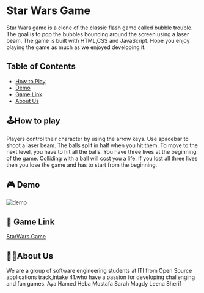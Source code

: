# Star Wars Game

Star Wars game is a clone of the classic flash game called bubble trouble. The goal is to pop the bubbles bouncing around the screen using a laser beam. The game is built with HTML,CSS and JavaScript.
Hope you enjoy playing the game as much as we enjoyed developing it.

## Table of Contents

- [How to Play](https://github.com/leenasherif239/StarWars_game#%EF%B8%8Fhow-to-play)
- [Demo](https://github.com/leenasherif239/StarWars_game#-demo)
- [Game Link](https://github.com/leenasherif239/StarWars_game#-game-link)
- [About Us](https://github.com/leenasherif239/StarWars_game#about-us)

## 🕹️How to play

Players control their character by using the arrow keys. Use spacebar to shoot a laser beam. The balls split in half when you hit them. To move to the next level, you have to hit all the balls. You have three lives at the beginning of the game. Colliding with a ball will cost you a life. If you lost all three lives then you lose the game and has to start from the beginning.



## 🎮 Demo

![demo](https://github.com/leenasherif239/StarWars_game/blob/main/img/demo.gif)



## 🔗 Game Link 

[StarWars Game](https://leenasherif239.github.io/StarWars_game/)

## 👩‍💻About Us

We are a group of software engineering students at ITI from Open Source applications track,intake 41.who have a passion for developing challenging and fun games. 
Aya Hamed 
Heba Mostafa
Sarah Magdy 
Leena Sherif

